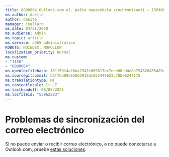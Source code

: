 ```yaml
---
title: 8000064 Outlook.com el. pašto nepavyksta sinchronizuoti – ISPANŲ
ms.author: daeite
author: daeite
manager: joallard
ms.date: 04/21/2020
ms.audience: Admin
ms.topic: article
ms.service: o365-administration
ROBOTS: NOINDEX, NOFOLLOW
localization_priority: Normal
ms.custom:
- "1136"
- "8000064"
ms.openlocfilehash: f61159f4a2bba2547e869617bc7eee60cd4e8e79462645540344418b0a39f475
ms.sourcegitcommit: b5f7da89a650d2915dc652449623c78be6247175
ms.translationtype: MT
ms.contentlocale: lt-LT
ms.lasthandoff: 08/05/2021
ms.locfileid: "53962283"
---
```

# <a name="problemas-de-sincronizacin-del-correo-electrnico"></a>Problemas de sincronización del correo electrónico

Si no puede enviar o recibir correo electrónico, o no puede conectarse a Outlook.com, pruebe [estas soluciones](https://support.office.com/es-es/article/solución-de-problemas-de-sincronización-del-correo-electrónico-de-outlook-com-d39e3341-8d79-4bf1-b3c7-ded602233642?ui=es-ES&rs=es-ES&ad=ES?wt.mc_id=Office_Outlook_com_Alchemy).